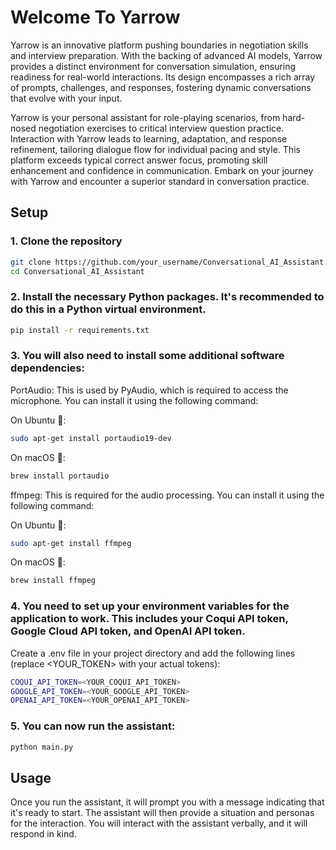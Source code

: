 # Welcome To Yarrow
Yarrow is an innovative platform pushing boundaries in negotiation skills and interview preparation. With the backing of advanced AI models, Yarrow provides a distinct environment for conversation simulation, ensuring readiness for real-world interactions. Its design encompasses a rich array of prompts, challenges, and responses, fostering dynamic conversations that evolve with your input.

Yarrow is your personal assistant for role-playing scenarios, from hard-nosed negotiation exercises to critical interview question practice. Interaction with Yarrow leads to learning, adaptation, and response refinement, tailoring dialogue flow for individual pacing and style. This platform exceeds typical correct answer focus, promoting skill enhancement and confidence in communication. Embark on your journey with Yarrow and encounter a superior standard in conversation practice.

## Setup

### 1. **Clone the repository**
```bash
git clone https://github.com/your_username/Conversational_AI_Assistant.git
cd Conversational_AI_Assistant
```
### 2. **Install the necessary Python packages. It's recommended to do this in a Python virtual environment.**
```bash
pip install -r requirements.txt
``` 
### 3. **You will also need to install some additional software dependencies:**

PortAudio: This is used by PyAudio, which is required to access the microphone. You can install it using the following command:

On Ubuntu 🐧:
```bash
sudo apt-get install portaudio19-dev
```
On macOS 🍎:
```bash
brew install portaudio
```
ffmpeg: This is required for the audio processing. You can install it using the following command:

On Ubuntu 🐧:
```bash
sudo apt-get install ffmpeg
```
On macOS 🍎:
```bash
brew install ffmpeg
```
### 4. **You need to set up your environment variables for the application to work. This includes your Coqui API token, Google Cloud API token, and OpenAI API token.**

Create a .env file in your project directory and add the following lines (replace <YOUR_TOKEN> with your actual tokens):

```bash
COQUI_API_TOKEN=<YOUR_COQUI_API_TOKEN>
GOOGLE_API_TOKEN=<YOUR_GOOGLE_API_TOKEN>
OPENAI_API_TOKEN=<YOUR_OPENAI_API_TOKEN>
```
### 5. **You can now run the assistant:**

```bash
python main.py
```

## Usage
Once you run the assistant, it will prompt you with a message indicating that it's ready to start. The assistant will then provide a situation and personas for the interaction. You will interact with the assistant verbally, and it will respond in kind.
